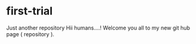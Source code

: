 # first-trial
Just another repository
Hii humans....!
Welcome you all to my new git hub page ( repository ).
